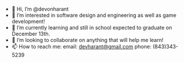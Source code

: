 - 👋 Hi, I’m @devonharant
- 👀 I’m interested in software design and engineering as well as game development!
- 🌱 I’m currently learning and still in school expected to graduate on December 13th.
- 💞️ I’m looking to collaborate on anything that will help me learn!
- 📫 How to reach me:
      email: devharant@gmail.com
      phone: (843)343-5239

<!---
devonharant/devonharant is a ✨ special ✨ repository because its `README.md` (this file) appears on your GitHub profile.
You can click the Preview link to take a look at your changes.
--->
